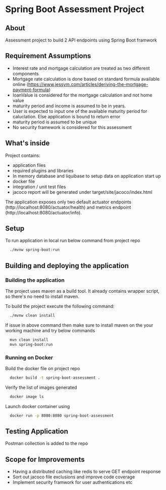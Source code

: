 # Spring Boot Assessment Project

## About
Assessment project to build 2 API endpoints using Spring Boot framwork

## Requirement Assumptions

* Interest rate and mortgage calculation are treated as two different components
* Mortgage rate calculation is done based on standard formula available online (https://www.jessym.com/articles/deriving-the-mortgage-payment-formula)
* loanValue is considered for the mortgage calculation and not home value
* maturity period and income is assumed to be in years.
* User is expected to input one of the available maturity period for caluclation. Else application is bound to return error
* maturity period is assumed to be unique
* No security framework is considered for this assessment

## What's inside

Project contains:
* application files
* required plugins and libraries
* In memory database and liquibase to setup data on application start up 
* docker file
* integration / unit test files
* jacoco report will be generated under target/site/jacoco/index.html

The application exposes only two default actuator endpoints (http://localhost:8080/actuator/health) and metrics endpoint
(http://localhost:8080/actuator/info).

## Setup

To run application in local run below command from project repo
```bash
  ./mvnw spring-boot:run
```
## Building and deploying the application

### Building the application

The project uses maven as a build tool. It already contains wrapper script, so there's no need to install maven.

To build the project execute the following command:

```bash
  ./mvnw clean install
```

If issue in above command then make sure to install maven on the your working machine and try below commands

```bash
  mvn clean install
  mvn spring-boot:run
```

### Running on Docker

Build the docker file on project repo

```bash
  docker build -t spring-boot-assessment .
```

Verify the list of images generated

```bash
  docker image ls
```
Launch docker container using 

```bash
  docker run -p 8080:8080 spring-boot-assessment
```

## Testing Application

Postman collection is added to the repo

## Scope for Improvements

* Having a distributed caching like redis to serve GET endpoint response
* Sort out jacoco file exclusions and improve code coverage
* Implement security framwork for user authentications etc